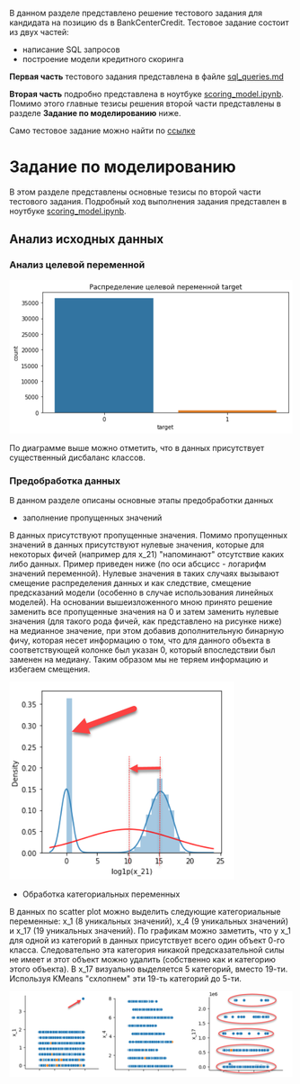 В данном разделе представлено решение тестового задания для кандидата на позицию ds в BankCenterCredit. Тестовое задание состоит из двух частей:
- написание SQL запросов
- построение модели кредитного скоринга

**Первая часть** тестового задания представлена в файле [sql_queries.md](sql_queries.md)

**Вторая часть** подробно представлена в ноутбуке [scoring_model.ipynb](scoring_model.ipynb). Помимо этого главные тезисы решения второй части представлены в разделе **Задание по моделированию** ниже.

Само тестовое задание можно найти по [ссылке](data/%D0%97%D0%B0%D0%B4%D0%B0%D1%87%D0%B8%20%D0%B4%D0%BB%D1%8F%20%D0%BA%D0%B0%D0%BD%D0%B4%D0%B8%D0%B4%D0%B0%D1%82%D0%BE%D0%B2.xlsx)

# Задание по моделированию

В этом разделе представлены основные тезисы по второй части тестового задания. Подробный ход выполнения задания представлен в ноутбуке [scoring_model.ipynb](scoring_model.ipynb).

## Анализ исходных данных

### Анализ целевой переменной

<img src="images/target.png"></img>

По диаграмме выше можно отметить, что в данных присутствует существенный дисбаланс классов.

### Предобработка данных

В данном разделе описаны основные этапы предобработки данных

- заполнение пропущенных значений

В данных присутствуют пропущенные значения. Помимо пропущенных значений в данных присутствуют нулевые значения, которые для некоторых фичей (например для x_21) "напоминают" отсутствие каких либо данных. Пример приведен ниже (по оси абсциcc - логарифм значений переменной). Нулевые значения в таких случаях вызывают смещение распределения данных и как следствие, смещение предсказаний модели (особенно в случае использования линейных моделей). На основании вышеизложенного мною принято решение заменить все пропущенные значения на 0 и затем заменить нулевые значения (для такого рода фичей, как представлено на рисунке ниже) на медианное значение, при этом добавив дополнительную бинарную фичу, которая несет информацию о том, что для данного объекта в соответствующей колонке был указан 0, который впоследствии был заменен на медиану. Таким образом мы не теряем информацию и избегаем смещения.

<img src="images/x_21.png"></img>

- Обработка категориальных переменных

В данных по scatter plot можно выделить следующие категориальные переменные: x_1 (8 уникальных значений), x_4 (9 уникальных значений) и x_17 (19 уникальных значений). По графикам можно заметить, что у x_1 для одной из категорий в данных присутствует всего один объект 0-го класса. Следовательно эта категория никакой предсказательной силы не имеет и этот объект можно удалить (собственно как и категорию этого объекта). В x_17 визуально выделяется 5 категорий, вместо 19-ти. Используя KMeans "схлопнем" эти 19-ть категорий до 5-ти.

<img src="images/cat_features.png"></img>